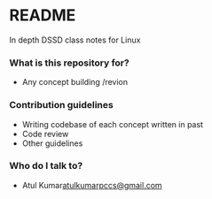 # README #

In depth DSSD class notes for Linux

### What is this repository for? ###

* Any concept building /revion

### Contribution guidelines ###

* Writing codebase of each concept written in past
* Code review
* Other guidelines

### Who do I talk to? ###

* Atul Kumar<atulkumarpccs@gmail.com>
